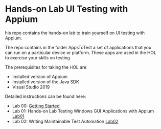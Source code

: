 # Hands-on Lab UI Testing with Appium

his repo contains the hands-on lab to train yourself on UI testing with Appium.

The repo contains in the folder AppsToTest a set of applications that you can run on a particular device or platform. These apps are used in the HOL to exercise your skills on testing

The prerequisites for taking the HOL are:

* Installed version of Appium
* Installed version of the Java SDK
* Visual Studio 2019

Detailed instructions can be found here:

* Lab 00: <a href="Docs/GettingStarted.md">Getting Started </a>
* Lab 01: Hands-on Lab Testing Windows GUI Applications with Appium <a href="Docs/lab-01.md">Lab01 </a>
* Lab 02: Writing Maintainable Test Automation <a href="Docs/lab-02.md">Lab02 </a>

